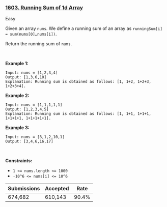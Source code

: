### [1603. Running Sum of 1d Array](https://leetcode.com/problems/running-sum-of-1d-array/)

Easy

Given an array `` nums ``. We define a running sum of an array as `` runningSum[i] = sum(nums[0]…nums[i]) ``.

Return the running sum of `` nums ``.

 

__Example 1:__

```
Input: nums = [1,2,3,4]
Output: [1,3,6,10]
Explanation: Running sum is obtained as follows: [1, 1+2, 1+2+3, 1+2+3+4].
```

__Example 2:__

```
Input: nums = [1,1,1,1,1]
Output: [1,2,3,4,5]
Explanation: Running sum is obtained as follows: [1, 1+1, 1+1+1, 1+1+1+1, 1+1+1+1+1].
```

__Example 3:__

```
Input: nums = [3,1,2,10,1]
Output: [3,4,6,16,17]
```

 

__Constraints:__

*   `` 1 <= nums.length <= 1000 ``
*   `` -10^6 <= nums[i] <= 10^6 ``

| Submissions    | Accepted     | Rate   |
| -------------- | ------------ | ------ |
| 674,682 | 610,143 | 90.4% |
